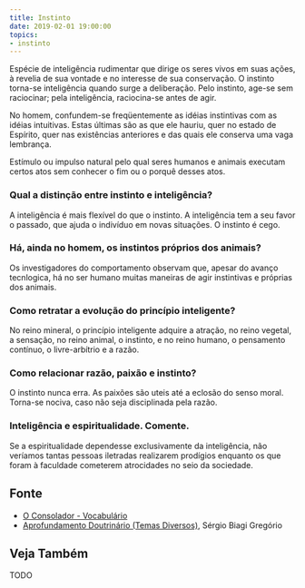 ```yaml
---
title: Instinto
date: 2019-02-01 19:00:00
topics:
- instinto
---
```


Espécie de inteligência rudimentar que dirige os seres vivos em suas ações, à
revelia de sua vontade e no interesse de sua conservação. O instinto torna-se
inteligência quando surge a deliberação. Pelo instinto, age-se sem raciocinar;
pela inteligência, raciocina-se antes de agir.  

No homem, confundem-se freqüentemente as idéias instintivas com as idéias
intuitivas. Estas últimas são as que ele hauriu, quer no estado de Espírito,
quer nas existências anteriores e das quais ele conserva uma vaga lembrança.

Estímulo ou impulso natural pelo qual seres humanos e animais executam
certos atos sem conhecer o fim ou o porquê desses atos.

### Qual a distinção entre instinto e inteligência?
A inteligência é mais flexível do que o instinto. A inteligência tem a
seu favor o passado, que ajuda o indivíduo em novas situações. O
instinto é cego.

### Há, ainda no homem, os instintos próprios dos animais?
Os investigadores do comportamento observam que, apesar do avanço
tecnlogica, há no ser humano muitas maneiras de agir instintivas e
próprias dos animais.

### Como retratar a evolução do princípio inteligente?
No reino mineral, o princípio inteligente adquire a atração, no reino
vegetal, a sensação, no reino animal, o instinto, e no reino humano, o
pensamento contínuo, o livre-arbítrio e a razão.

### Como relacionar razão, paixão e instinto?
O instinto nunca erra. As paixões são uteis até a eclosão do senso
moral. Torna-se nociva, caso não seja disciplinada pela razão.

### Inteligência e espiritualidade. Comente.
Se a espiritualidade dependesse exclusivamente da inteligência, não
veríamos tantas pessoas iletradas realizarem prodígios enquanto os que
foram à faculdade cometerem atrocidades no seio da sociedade.

## Fonte
* [O Consolador - Vocabulário](http://www.oconsolador.com.br/linkfixo/vocabulario/principal.html)
* [Aprofundamento Doutrinário (Temas Diversos)](https://sites.google.com/view/aprofundamentodoutrinario/instinto-e-inteligência), Sérgio Biagi Gregório

## Veja Também
TODO


